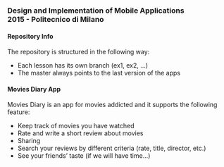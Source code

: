 ### Design and Implementation of Mobile Applications <br/> 2015 - Politecnico di Milano

#### Repository Info
The repository is structured in the following way:
- Each lesson has its own branch (ex1, ex2, ...)
- The master always points to the last version of the apps


#### Movies Diary App

Movies Diary is an app for movies addicted and it supports the following feature:
- Keep track of movies you have watched
- Rate and write a short review about movies
- Sharing
- Search your reviews by different criteria (rate, title, director, etc.)
- See your friends’ taste (if we will have time...)
